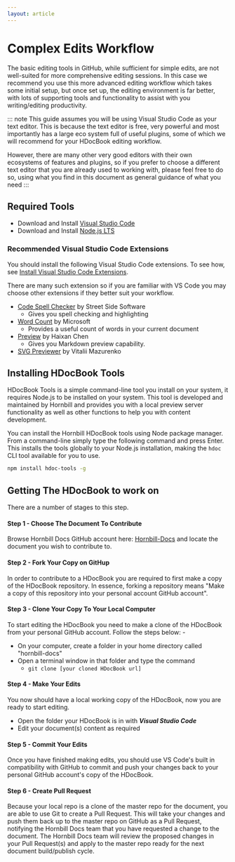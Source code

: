 ```yaml
---
layout: article
---
```

# Complex Edits Workflow
The basic editing tools in GitHub, while sufficient for simple edits, are not well-suited for more comprehensive editing sessions.  In this case we recommend you use this more advanced editing workflow which takes some initial setup, but once set up, the editing environment is far better, with lots of supporting tools and functionality to assist with you writing/editing productivity. 

::: note
This guide assumes you will be using Visual Studio Code as your text editor. This is because the text editor is free, very powerful and most importantly has a large eco system full of useful plugins, some of which we will recommend for your HDocBook editing workflow.  

However, there are many other very good editors with their own ecosystems of features and plugins, so if you prefer to choose a different text editor that you are already used to working with, please feel free to do so, using what you find in this document as general guidance of what you need
:::

## Required Tools 

* Download and Install [Visual Studio Code](https://code.visualstudio.com/) 
* Download and Install [Node.js LTS](https://nodejs.org/en/)

### Recommended Visual Studio Code Extensions

You should install the following Visual Studio Code extensions. To see how, see [Install Visual Studio Code Extensions](https://code.visualstudio.com/learn/get-started/extensions).

There are many such extension so if you are familiar with VS Code you may choose other extensions if they better suit your workflow. 

* [Code Spell Checker](https://marketplace.visualstudio.com/items?itemName=streetsidesoftware.code-spell-checker) by Street Side Software
  * Gives you spell checking and highlighting
* [Word Count]() by Microsoft
  * Provides a useful count of words in your current document
* [Preview](https://marketplace.visualstudio.com/items?itemName=searKing.preview-vscode) by Haixan Chen
  * Gives you Markdown preview capability. 
* [SVG Previewer](https://marketplace.visualstudio.com/items?itemName=vitaliymaz.vscode-svg-previewer) by Vitalii Mazurenko  


## Installing HDocBook Tools

HDocBook Tools is a simple command-line tool you install on your system, it requires Node.js to be installed on your system.  This tool is developed and maintained by Hornbill and provides you with a local preview server functionality as well as other functions to help you with content development. 

You can install the Hornbill HDocBook tools using Node package manager. From a command-line simply type the following command and press Enter. This installs the tools globally to your Node.js installation, making the `hdoc` CLI tool available for you to use.  

```bash
npm install hdoc-tools -g
```

## Getting The HDocBook to work on
There are a number of stages to this step.

#### Step 1 - Choose The Document To Contribute
Browse Hornbill Docs GitHub account here: [Hornbill-Docs](https://github.com/Hornbill-Docs) and locate the document you wish to contribute to. 

#### Step 2 - Fork Your Copy on GitHup
In order to contribute to a HDocBook you are required to first make a copy of the HDocBook repository. In essence, forking a repository means "Make a copy of this repository into your personal account GitHub account".

#### Step 3 - Clone Your Copy To Your Local Computer
To start editing the HDocBook you need to make a clone of the HDocBook from your personal GitHub account.  Follow the steps below: -

- On your computer, create a folder in your home directory called "hornbill-docs"
- Open a terminal window in that folder and type the command
  - `git clone [your cloned HDocBook url]`

#### Step 4 - Make Your Edits
You now should have a local working copy of the HDocBook, now you are ready to start editing.

- Open the folder your HDocBook is in with ***Visual Studio Code***
- Edit your document(s) content as required

#### Step 5 - Commit Your Edits
Once you have finished making edits, you should use VS Code's built in compatibility with GitHub to commit and push your changes back to your personal GitHub account's copy of the HDocBook.  

#### Step 6 - Create Pull Request
Because your local repo is a clone of the master repo for the document, you are able to use Git to create a Pull Request. This will take your changes and push them back up to the master repo on GitHub as a Pull Request, notifying the Hornbill Docs team that you have requested a change to the document. The Hornbill Docs team will review the proposed changes in your Pull Request(s) and apply to the master repo ready for the next document build/publish cycle.
